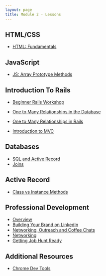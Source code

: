 ```yaml
---
layout: page
title: Module 2 - Lessons
---
```


## HTML/CSS
* [HTML: Fundamentals](./html_fundamentals)
<!-- * [CSS: Fundamentals](./css_fundamentals) -->
<!-- * [CSS: Flexbox](./flexbox) -->


## JavaScript
<!-- * [JS: Fundamentals](./js_fundamentals) -->
<!-- * [JS: Intro to the DOM](./js_intro_to_dom) -->
<!-- * [JS: Event Listeners](./js_event_listeners) -->
* [JS: Array Prototype Methods](./js_array_prototype_methods)


## Introduction To Rails
* [Beginner Rails Workshop](./beginner_rails_workshop)
* [One to Many Relationships in the Database](./one_to_many_relationships_part1)
* [One to Many Relationships in Rails](./one_to_many_relationships_part2)

* [Introduction to MVC](./intro_to_mvc)


## Databases
* [SQL and Active Record](./sql_and_active_record)
* [Joins](./joins)
<!-- * [Joining Multiple Tables](./joins_2)-->

## Active Record
* [Class vs Instance Methods](./class_vs_instance_methods.md)

## Professional Development
* [Overview](./pd_overview)
* [Building Your Brand on LinkedIn](https://docs.google.com/presentation/d/e/2PACX-1vS8CZUjYkpnkTJrp2Ga8um-UUFUsJ-5JA85FF9x875J-l_eKy7IyL47sAt8kl_FOlg7rG5ntVxpk5he/pub?start=false&loop=false&delayms=3000)
* [Networking, Outreach and Coffee Chats](./networking)
* [Networking](https://docs.google.com/presentation/d/e/2PACX-1vQa672IV-XwWG9q-ujEJ0w72QCBzf4jVMNI-trwLuKt9kk_ewe0l6Mk6YSWoo9UYMETbJ5RZ3akKyux/pub?start=false&loop=false&delayms=3000)
* [Getting Job Hunt Ready](https://docs.google.com/presentation/d/e/2PACX-1vTDlRAiXiR_PSsAFGQtP8je_pcUWmLdk1kYc4jO4hTyzxDuksNWUMdUITMNXp1pRFMM0gKDiAVyXL0c/pub?start=false&loop=false&delayms=3000)

## Additional Resources
* [Chrome Dev Tools](./chrome_dev_tools)

